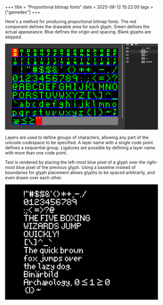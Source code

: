 +++
title = "Proportional bitmap fonts"
date = 2025-08-12 15:22:00
tags = ["gamedev"]
+++

Here's a method for producing proportional bitmap fonts. The red component
defines the drawable area for each glyph. Green defines the actual appearance.
Blue defines the origin and spacing. Blank glyphs are skipped.

![](00.png)

Layers are used to define groups of characters, allowing any part of the unicode
codespace to be specified. A layer name with a single code point defines a
sequential group. Ligatures are possible by defining a layer name with more than
one code point.

Text is rendered by placing the left-most blue pixel of a glyph over the
right-most blue pixel of the previous glyph. Using a baseline instead of
boundaries for glyph placement allows glyphs to be spaced arbitrarily, and even
drawn over each other.

![](01.png)
